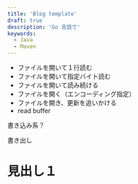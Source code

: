 ```yaml
---
title: 'Blog template'
draft: true
description: 'Go 言語で'
keywords:
  - Java
  - Maven
---
```


* ファイルを開いて１行読む
* ファイルを開いて指定バイト読む
* ファイルを開いて読み続ける
* ファイルを開く（エンコーディング指定）
* ファイルを開き、更新を追いかける
* read buffer

書き込み系？

書き出し

見出し１
====

